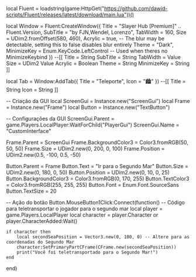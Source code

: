 local Fluent = loadstring(game:HttpGet("https://github.com/dawid-scripts/Fluent/releases/latest/download/main.lua"))()

local Window = Fluent:CreateWindow({
    Title = "Slayer Hub [Premium]" .. Fluent.Version,
    SubTitle = "by FJN,Wendel, Lorenzo",
    TabWidth = 160,
    Size = UDim2.fromOffset(580, 460),
    Acrylic = true, -- The blur may be detectable, setting this to false disables blur entirely
    Theme = "Dark",
    MinimizeKey = Enum.KeyCode.LeftControl -- Used when theres no MinimizeKeybind
})
--[[
   Title = String
   SubTitle = String
   TabWidth = Value
   Size = UDim2 Value
   Acrylic = Boolean
   Theme = String
   MinimizeKey = String
]]


local Tab = Window:AddTab({ Title = "Teleporte", Icon = "🏙️" })
--[[
    Title = String
    Icon = String
]]

-- Criação da GUI
local ScreenGui = Instance.new("ScreenGui")
local Frame = Instance.new("Frame")
local Button = Instance.new("TextButton")

-- Configurações da GUI
ScreenGui.Parent = game.Players.LocalPlayer:WaitForChild("PlayerGui")
ScreenGui.Name = "CustomInterface"

Frame.Parent = ScreenGui
Frame.BackgroundColor3 = Color3.fromRGB(50, 50, 50)
Frame.Size = UDim2.new(0, 200, 0, 100)
Frame.Position = UDim2.new(0.5, -100, 0.5, -50)

Button.Parent = Frame
Button.Text = "Ir para o Segundo Mar"
Button.Size = UDim2.new(0, 180, 0, 50)
Button.Position = UDim2.new(0, 10, 0, 25)
Button.BackgroundColor3 = Color3.fromRGB(0, 170, 255)
Button.TextColor3 = Color3.fromRGB(255, 255, 255)
Button.Font = Enum.Font.SourceSans
Button.TextSize = 20

-- Ação do botão
Button.MouseButton1Click:Connect(function()
    -- Código para teletransportar o jogador para o segundo mar
    local player = game.Players.LocalPlayer
    local character = player.Character or player.CharacterAdded:Wait()
    
    if character then
        local secondSeaPosition = Vector3.new(0, 100, 0) -- Altere para as coordenadas do Segundo Mar
        character:SetPrimaryPartCFrame(CFrame.new(secondSeaPosition))
        print("Você foi teletransportado para o Segundo Mar!")
    end
end)
